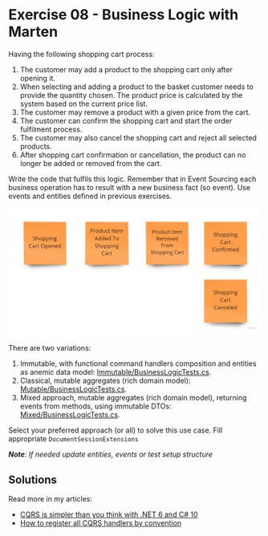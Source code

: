 # Exercise 08 - Business Logic with Marten

Having the following shopping cart process:
1. The customer may add a product to the shopping cart only after opening it.
2. When selecting and adding a product to the basket customer needs to provide the quantity chosen. The product price is calculated by the system based on the current price list.
3. The customer may remove a product with a given price from the cart.
4. The customer can confirm the shopping cart and start the order fulfilment process.
5. The customer may also cancel the shopping cart and reject all selected products.
6. After shopping cart confirmation or cancellation, the product can no longer be added or removed from the cart.

Write the code that fulfils this logic. Remember that in Event Sourcing each business operation has to result with a new business fact (so event). Use events and entities defined in previous exercises.

![events](./assets/events.jpg)

There are two variations:
1. Immutable, with functional command handlers composition and entities as anemic data model: [Immutable/BusinessLogicTests.cs](./Immutable/BusinessLogicTests.cs).
2. Classical, mutable aggregates (rich domain model): [Mutable/BusinessLogicTests.cs](./Mutable/BusinessLogicTests.cs).
3. Mixed approach, mutable aggregates (rich domain model), returning events from methods, using immutable DTOs: [Mixed/BusinessLogicTests.cs](./Mixed/BusinessLogicTests.cs).

Select your preferred approach (or all) to solve this use case. Fill appropriate `DocumentSessionExtensions`

_**Note**: If needed update entities, events or test setup structure_

## Solutions

Read more in my articles:
- [CQRS is simpler than you think with .NET 6 and C# 10](https://event-driven.io/en/cqrs_is_simpler_than_you_think_with_net6/?utm_source=event_sourcing_net_workshop)
- [How to register all CQRS handlers by convention](https://event-driven.io/en/how_to_register_all_mediatr_handlers_by_convention?utm_source=event_sourcing_net_workshop)


